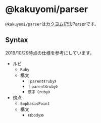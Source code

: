 # @kakuyomi/parser

`@kakuyomi/parser`は[カクヨム記法](https://kakuyomu.jp/help/entry/notation)Parserです。

## Syntax

2019/10/29時点の仕様を参考にしています。

- ルビ
  - `Ruby`
  - 構文
    - `|parent《ruby》`
    - `｜parent《ruby》`
    - `漢字《ruby》`
- 傍点
  - `EmphasisPoint`
  - 構文
    - `《《body》》`
